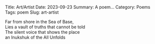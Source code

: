 Title: Art/Artist
Date: 2023-09-23
Summary: A poem...
Category: Poems
Tags: poem
Slug: art-artist

Far from shore in the Sea of Base,  
Lies a vault of truths that cannot be told  
The silent voice that shows the place  
an Inukshuk of the All Unfolds  

